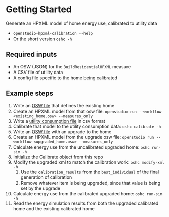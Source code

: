 # Getting Started

Generate an HPXML model of home energy use, calibrated to utility data

- `openstudio-hpxml-calibration --help`
- Or the short version `oshc -h`

## Required inputs

- An OSW (JSON) for the `BuildResidentialHPXML` measure
- A CSV file of utility data
- A config file specific to the home being calibrated

## Example steps

1. Write an [OSW file](inputs.md#osw-json-file-defining-the-home) that defines the existing home
1. Create an HPXML model from that osw file: `openstudio run --workflow <existing_home.osw> --measures_only`
1. Write a [utility consumption file](inputs.md#utility-consumption-csv-file) in csv format
1. Calibrate that model to the utility consumption data: `oshc calibrate -h`
1. Write an [OSW file](inputs.md#osw-json-file-defining-the-home) with an upgrade to the home
1. Create an HPXML model from the upgrade osw file: `openstudio run --workflow <upgraded_home.osw> --measures_only`
1. Calculate energy use from the uncalibrated upgraded home: `oshc run-sim -h`
1. Initialize the Calibrate object from this repo
1. Modify the upgraded xml to match the calibration work: `oshc modify-xml -h`
    1. Use the `calibration_results` from the `best_individual` of the final generation of calibration
    1. Remove whatever item is being upgraded, since that value is being set by the upgrade
1. Calculate energy use from the calibrated upgraded home: `oshc run-sim -h`
1. Read the energy simulation results from both the upgraded calibrated home and the existing calibrated home
